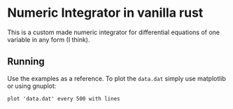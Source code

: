 # Numeric Integrator in vanilla rust

This is a custom made numeric integrator for differential equations of one variable in any form (I think).

## Running

Use the examples as a reference.
To plot the `data.dat` simply use matplotlib or using gnuplot:

```gnuplot
plot 'data.dat' every 500 with lines
```